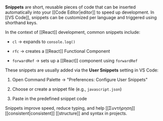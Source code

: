 
**Snippets** are short, reusable pieces of code that can be inserted automatically into your [[Code Editor|editor]] to speed up development. In [[VS Code]], snippets can be customized per language and triggered using shorthand keys.

In the context of [[React]] development, common snippets include:

- `cl` → expands to `console.log()`
    
- `rfc` → creates a [[React]] Functional Component
    
- `forwardRef` → sets up a [[React]] component using `forwardRef`
    

These snippets are usually added via the **User Snippets** setting in VS Code:

1. Open Command Palette → "Preferences: Configure User Snippets"
    
2. Choose or create a snippet file (e.g., `javascript.json`)
    
3. Paste in the predefined snippet code
    

Snippets improve speed, reduce typing, and help [[Συντήρηση]] [[consistent|consistent]] [[structure]] and syntax in projects.
